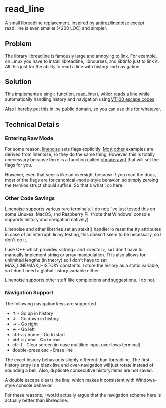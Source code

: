 # read_line

A small libreadline replacement. Inspired by [antirez/linenoise](https://github.com/antirez/linenoise)
except read_line is even smaller (&lt;200 LOC) and simpler.

## Problem

The library libreadline is famously large and annoying to link. For example, on Linux
you have to install libreadline, libncurses, and libtinfo just to link it. All this just
for the ability to read a line with history and navigation.

## Solution

This implements a single function, read_line(), which reads a line while automatically
handling history and navigation using [VT100 escape codes](https://espterm.github.io/docs/VT100%20escape%20codes.html).

Also I hereby put this in the public domain, so you can use this for whatever.

## Technical Details

### Entering Raw Mode

For some reason, [linenoise][1] sets flags explicitly. [Most][2] [other][3] examples are
derived from linenoise, so they do the same thing. However, this is totally unecessary
because there is a function called [cfmakeraw()][4] that will set the flags for you. 

[1]:https://github.com/antirez/linenoise/blob/master/linenoise.c#L232
[2]:https://viewsourcecode.org/snaptoken/kilo/02.enteringRawMode.html
[3]:http://www.cs.uleth.ca/~holzmann/C/system/ttyraw.c
[4]:https://man7.org/linux/man-pages/man3/termios.3.html

However, even that seems like an oversight because if you read the docs,  most of the flags
are for canonical-mode-style behavior, so simply zeroing the termios struct should
suffice. So that's what I do here.

### Other Code Savings

Linenoise supports various rare terminals. I do not; I've just tested this on some Linuxes,
MacOS, and Raspberry Pi. (Note that Windows' console supports history and navigation natively).

Linenoise and other libraries set an atexit() handler to reset the tty attributes in case of
an interrupt. In my testing, this doesn't seem to be necessary, so I don't do it.

I use C++ which provides &lt;string&gt; and &lt;vector&gt;, so I don't have to manually
implement string or array manipulation. This also allows for unlimited lengths (in theory)
so I don't have to set MAX_LINE/MAX_HISTORY constants. I store the history as a static
variable, so I don't need a global history variable either.

Linenoise supports other stuff like completions and suggestions. I do not.

### Navigation Support

The following navigation keys are supported

 - &uarr; - Go up in history
 - &darr; - Go down in history
 - &rarr; - Go right
 - &larr; - Go left 
 - ctrl-a / home - Go to start
 - ctrl-e / end - Go to end
 - ctlr-l - Clear screen (in case multiline input overflows terminal)
 - double-press esc - Erase line

The exact history behavior is slighly different than libreadline. The first history entry is a blank line
and over-navigation will just rotate instead of sounding a bell. Also, duplicate consecutive history items
are not saved.

A double escape clears the line, which makes it consistent with Windows-style console behavior.

For these reasons, I would actually argue that the navigation scheme here is actually better than libreadline.
